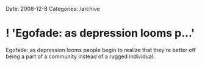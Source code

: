 Date: 2008-12-8
Categories: /archive

# ! 'Egofade: as depression looms p...'

Egofade: as depression looms people begin to realize that they're better off being a part of a community instead of a rugged individual.
